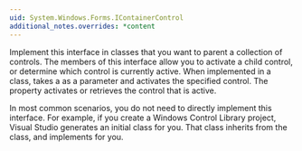 ```yaml
---
uid: System.Windows.Forms.IContainerControl
additional_notes.overrides: *content
---
```


<p>Implement this interface in classes that you want to parent a collection of controls. The members of this interface allow you to activate a child control, or determine which control is currently active. When implemented in a class, <xref href="System.Windows.Forms.IContainerControl.ActivateControl(System.Windows.Forms.Control)"></xref> takes a <xref href="System.Windows.Forms.Control"></xref> as a parameter and activates the specified control. The <xref href="System.Windows.Forms.IContainerControl.ActiveControl"></xref> property activates or retrieves the control that is active.  
  
 In most common scenarios, you do not need to directly implement this interface. For example, if you create a Windows Control Library project, Visual Studio generates an initial class for you. That class inherits from the <xref href="System.Windows.Forms.UserControl"></xref> class, and <xref href="System.Windows.Forms.UserControl"></xref> implements <xref href="System.Windows.Forms.IContainerControl"></xref> for you.</p>


